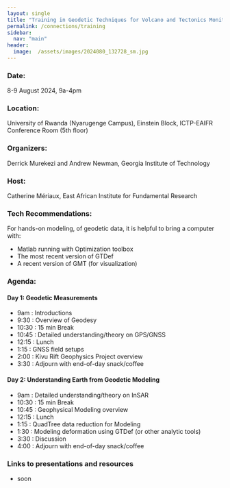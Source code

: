 ```yaml
---
layout: single
title: "Training in Geodetic Techniques for Volcano and Tectonics Monitoring"
permalink: /connections/training
sidebar:
  nav: "main"
header:
  image:  /assets/images/2024080_132728_sm.jpg
---
```

 
### Date: 
8-9 August 2024, 9a-4pm
### Location:  
University of Rwanda (Nyarugenge Campus), Einstein Block, ICTP-EAIFR Conference Room (5th floor)  
### Organizers: 
Derrick Murekezi and Andrew Newman, Georgia Institute of Technology
### Host: 
Catherine Mériaux, East African Institute for Fundamental Research

### Tech Recommendations:
For hands-on modeling, of geodetic data, it is helpful to bring a computer with:
-  Matlab running with Optimization toolbox 
- The most recent version of GTDef
- A recent version of GMT (for visualization) 

### Agenda:
#### Day 1: Geodetic Measurements
  - 9am   : Introductions 
  - 9:30   : Overview of Geodesy 
  - 10:30 : 15 min Break
  - 10:45 : Detailed understanding/theory on GPS/GNSS 
  - 12:15 : Lunch
  - 1:15   : GNSS field setups  
  - 2:00   : Kivu Rift Geophysics Project overview 
  - 3:30   : Adjourn with end-of-day snack/coffee 

#### Day 2:  Understanding Earth from Geodetic Modeling
  - 9am   : Detailed understanding/theory on InSAR
  - 10:30 : 15 min Break
  - 10:45 : Geophysical Modeling overview 
  - 12:15 : Lunch
  - 1:15   : QuadTree data reduction for Modeling 
  - 1:30   : Modeling deformation using GTDef (or other analytic tools) 
  - 3:30  : Discussion
  - 4:00  : Adjourn with end-of-day snack/coffee

  ### Links to presentations and resources
  - soon
